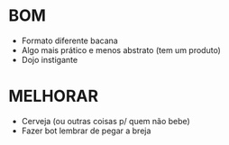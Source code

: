 # BOM
- Formato diferente bacana
- Algo mais prático e menos abstrato (tem um produto)
- Dojo instigante

# MELHORAR
- Cerveja (ou outras coisas p/ quem não bebe)
- Fazer bot lembrar de pegar a breja